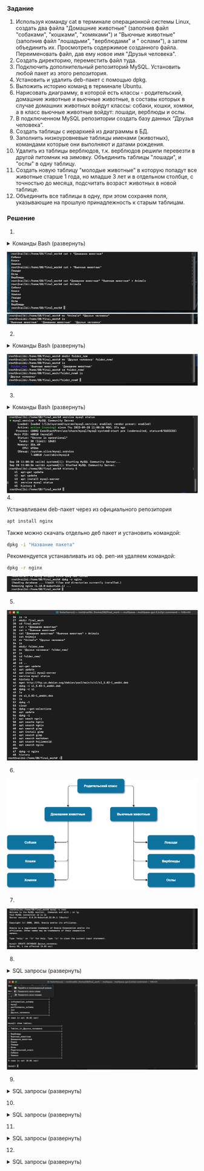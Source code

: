 ### Задание

1. Используя команду cat в терминале операционной системы Linux, создать два файла "Домашние животные"
   (заполнив файл "собаками", "кошками", "хомяками") и "Вьючные животные" (заполнив файл "лошадьми", "верблюдами" и "
   ослами"),
   а затем объединить их. Просмотреть содержимое созданного файла. Переименовать файл, дав ему новое имя "Друзья
   человека".
2. Создать директорию, переместить файл туда.
3. Подключить дополнительный репозиторий MySQL. Установить любой пакет из этого репозитория.
4. Установить и удалить deb-пакет с помощью dpkg.
5. Выложить историю команд в терминале Ubuntu.
6. Нарисовать диаграмму, в которой есть классы - родительский, домашние животные и вьючные животные,
   в составы которых в случае домашних животных войдут классы: собаки, кошки, хомяки, а в класс вьючные животные войдут:
   лошади, верблюды и ослы.
7. В подключенном MySQL репозитории создать базу данных “Друзья человека”.
8. Создать таблицы с иерархией из диаграммы в БД.
9. Заполнить низкоуровневые таблицы именами (животных), командами которые они выполняют и датами рождения.
10. Удалить из таблицы верблюдов, т.к. верблюдов решили перевезти в другой питомник на зимовку.
    Объединить таблицы "лошади", и "ослы" в одну таблицу.
11. Создать новую таблицу "молодые животные" в которую попадут все животные старше 1 года, но младше 3 лет
    и в отдельном столбце, с точностью до месяца, подсчитать возраст животных в новой таблице.
12. Объединить все таблицы в одну, при этом сохраняя поля, указывающие на прошлую принадлежность к старым таблицам.

### Решение

1.
<details>
    <summary>Команды Bash (развернуть)</summary>

```bash
cat > "Домашние животные"
Собаки
Кошки
Хомяки

'Ctrl+d'
```

```bash
cat > "Вьючные животные"
Лошади
Ослы
Верблюды

'Ctrl+d'
```

```bash
cat "Домашние животные" "Вьючные животные" > Animals
cat Animals
mv "Animals" "Друзья человека"
```

</details>

![pictures](https://github.com/Vailbi/Control_work_/blob/main/Linux_part_1/screenshots/1-1.png?raw=true)
![pictures](https://github.com/Vailbi/Control_work_/blob/main/Linux_part_1/screenshots/1-2.png?raw=true)

2.

<details>
    <summary>Команды Bash (развернуть)</summary>

```bash
mkdir folder_new
mv 'Друзья человека' folder_new/
ls
cd folder_new/
ls
```

</details>

![pictures](https://github.com/Vailbi/Control_work_/blob/main/Linux_part_1/screenshots/2.png?raw=true)

3.
<details>
    <summary>Команды Bash (развернуть)</summary>

```bash
sudo apt-get update
sudo apt update
sudo apt install mysql-server
sudo service mysql status
```

</details>

![pictures](https://github.com/Vailbi/Control_work_/blob/main/Linux_part_1/screenshots/3.png?raw=true)
4.

Устанавливаем deb-пакет через из официального репозитория 
```bash
apt install nginx
```
Также можно скачать отдельно деб пакет и установить командой:
```bash
dpkg -i "Название пакета"
```
Рекомендуется устанавливать из оф. реп-ия
удаляем командой:
```bash
dpkg -r nginx
```
![pictures](https://github.com/Vailbi/Control_work_/blob/main/Linux_part_1/screenshots/4.png?raw=true)

5.

![pictures](https://github.com/Vailbi/Control_work_/blob/main/Linux_part_1/screenshots/5.png?raw=true)

6.

![pictures](https://github.com/Vailbi/Control_work_/blob/main/Linux_part_1/screenshots/diagram.png?raw=true)

7.

![pictures](https://github.com/Vailbi/Control_work_/blob/main/Linux_part_1/screenshots/7.png?raw=true)

8.

<details>
    <summary>SQL запросы (развернуть)</summary>

```sql
USE Друзья_человека;

CREATE TABLE Родительский_класс (
  id INT PRIMARY KEY AUTO_INCREMENT,
  тип VARCHAR(50)
);


CREATE TABLE Домашние_животные (
  id INT PRIMARY KEY,
  вид VARCHAR(50),
  FOREIGN KEY (id) REFERENCES Родительский_класс(id)
);


CREATE TABLE Собаки (
  id INT PRIMARY KEY,
  имя VARCHAR(50),
  команда VARCHAR(50),
  дата_рождения DATE,
  FOREIGN KEY (id) REFERENCES Домашние_животные(id)
);


CREATE TABLE Кошки (
  id INT PRIMARY KEY,
  имя VARCHAR(50),
  команда VARCHAR(50),
  дата_рождения DATE,
  FOREIGN KEY (id) REFERENCES Домашние_животные(id)
);


CREATE TABLE Хомяки (
  id INT PRIMARY KEY,
  имя VARCHAR(50),
  команда VARCHAR(50),
  дата_рождения DATE,
  FOREIGN KEY (id) REFERENCES Домашние_животные(id)
);


CREATE TABLE Вьючные_животные (
  id INT PRIMARY KEY,
  вид VARCHAR(50),
  FOREIGN KEY (id) REFERENCES Родительский_класс(id)
);


CREATE TABLE Лошади (
  id INT PRIMARY KEY,
  имя VARCHAR(50),
  команда VARCHAR(50),
  дата_рождения DATE,
  FOREIGN KEY (id) REFERENCES Вьючные_животные(id)
);


CREATE TABLE Верблюды (
  id INT PRIMARY KEY,
  имя VARCHAR(50),
  команда VARCHAR(50),
  дата_рождения DATE,
  FOREIGN KEY (id) REFERENCES Вьючные_животные(id)
);


CREATE TABLE Ослы (
  id INT PRIMARY KEY,
  имя VARCHAR(50),
  команда VARCHAR(50),
  дата_рождения DATE,
  FOREIGN KEY (id) REFERENCES Вьючные_животные(id)
);

show databases;
show tables;
```

</details>

![pictures](https://github.com/Vailbi/Control_work_/blob/main/Linux_part_1/screenshots/8.png?raw=true)

9.

<details>
    <summary>SQL запросы (развернуть)</summary>

```sql
INSERT INTO Верблюды ( имя, команда, дата_рождения)
VALUES ('Горбатый', 'Пошел пошел', '2019-09-01'),
       ('Губатый', 'Стоять' '2020-11-12'),
       ('Волосатый', 'Пей давай' '2021-04-05');

INSERT INTO Кошки ( имя, команда, дата_рождения)
VALUES ('Филька', 'Кис-кис-кис', '2020-01-21'),
       ('Рыся', 'Мур-мур-мур', '2021-03-09');

INSERT INTO Лошади ( имя, команда, дата_рождения)
VALUES ('Хромомой', 'Нооо!', '2020-01-21'),
       ('Косой', 'Бррррр', '2022-03-08');

INSERT INTO Ослы ( имя, команда, дата_рождения)
VALUES ('Ишачело', 'Гойда!', '2019-01-21'),
       ('Зелепыня', 'Дайдай', '2021-03-08');

INSERT INTO Собаки ( имя, команда, дата_рождения)
VALUES ('Бобик', 'Голос', '2019-01-21'),
       ('Рекс', 'Сидеть', '2020-03-08');

INSERT INTO Хомяки ( имя, команда, дата_рождения)
VALUES ('Защекан', 'Взять, '2022-01-21'),
       ('ШерлокХомс', 'ФырФыр', '2023-03-08');
```

</details>

10.

<details>
    <summary>SQL запросы (развернуть)</summary>

```sql
TRUNCATE TABLE Верблюды;
```

```sql
CREATE TABLE Парнокопытные AS
SELECT * FROM Лошади
UNION
SELECT * FROM Ослы;
```

</details>

11.

<details>
    <summary>SQL запросы (развернуть)</summary>

```sql
CREATE TABLE Парнокопытные AS
SELECT *, TIMESTAMPDIFF(MONTH, дата_рождения, CURDATE()) AS возраст_в_месяцах
FROM (
    SELECT 'Собаки' AS тип_животного, имя, команда, дата_рождения FROM Собаки
    UNION ALL
    SELECT 'Кошки' AS тип_животного, имя, команда, дата_рождения FROM Кошки
    UNION ALL
    SELECT 'Хомяки' AS тип_животного, имя, команда, дата_рождения FROM Хомяки
    UNION ALL
    SELECT 'Лошади' AS тип_животного, имя, команда, дата_рождения FROM Лошади
    UNION ALL
    SELECT 'Ослы' AS тип_животного, имя, команда, дата_рождения FROM Ослы
) AS животные
WHERE дата_рождения >= DATE_SUB(CURDATE(), INTERVAL 3 YEAR)
AND дата_рождения <= DATE_SUB(CURDATE(), INTERVAL 1 YEAR);

```

</details>

12.

<details>
    <summary>SQL запросы (развернуть)</summary>

```sql
CREATE TABLE Полный_состав AS
SELECT 'Собаки' AS тип_животного, имя, команда, дата_рождения FROM Собаки
UNION ALL
SELECT 'Кошки' AS тип_животного, имя, команда, дата_рождения FROM Кошки
UNION ALL
SELECT 'Хомяки' AS тип_животного, имя, команда, дата_рождения FROM Хомяки
UNION ALL
SELECT 'Лошади' AS тип_животного, имя, команда, дата_рождения FROM Лошади
UNION ALL
SELECT 'Ослы' AS тип_животного, имя, команда, дата_рождения FROM Ослы;

```

</details>
